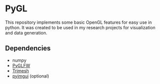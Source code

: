 # PyGL

This repository implements some basic OpenGL features for easy use in python.
It was created to be used in my research projects for visualization and data generation.

## Dependencies

- numpy
- [PyGLFW](https://github.com/FlorianRhiem/pyGLFW)
- [Trimesh](https://github.com/mikedh/trimesh)
- [pyimgui](https://github.com/pyimgui/pyimgui) (optional)